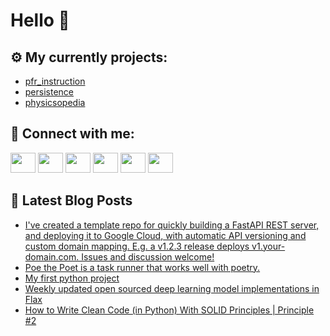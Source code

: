 # Hello 👋

## ⚙️ My currently projects:
- [pfr_instruction](https://github.com/bullbesh/pfr_instruction)
- [persistence](https://github.com/bullbesh/persistence)
- [physicsopedia](https://github.com/bullbesh/physicsopedia)

## 🔎 Connect with me:
[<img height="32" width="40" src="https://cdn.jsdelivr.net/npm/simple-icons@v5/icons/telegram.svg" />](https://t.me/bullbesh)
[<img height="32" width="40" src="https://cdn.jsdelivr.net/npm/simple-icons@v5/icons/vk.svg" />](https://vk.com/bullbesh)
[<img height="32" width="40" src="https://cdn.jsdelivr.net/npm/simple-icons@v5/icons/twitter.svg" />](https://twitter.com/bullbesh1)
[<img height="32" width="40" src="https://cdn.jsdelivr.net/npm/simple-icons@v5/icons/instagram.svg" />](https://www.instagram.com/bullbesh)
[<img height="32" width="40" src="https://cdn.jsdelivr.net/npm/simple-icons@v5/icons/reddit.svg" />](https://www.reddit.com/user/bullbesh)
[<img height="32" width="40" src="https://cdn.jsdelivr.net/npm/simple-icons@v5/icons/youtube.svg" />](https://www.youtube.com/channel/UCtfjRs6uzgq5mfm8S06WTcg)

## 📕 Latest Blog Posts
<!-- BLOG-POST-LIST:START -->
- [I&#39;ve created a template repo for quickly building a FastAPI REST server, and deploying it to Google Cloud, with automatic API versioning and custom domain mapping. E.g. a v1.2.3 release deploys v1.your-domain.com. Issues and discussion welcome!](https://www.reddit.com/r/Python/comments/rz67yi/ive_created_a_template_repo_for_quickly_building/)
- [Poe the Poet is a task runner that works well with poetry.](https://www.reddit.com/r/Python/comments/rz4x83/poe_the_poet_is_a_task_runner_that_works_well/)
- [My first python project](https://www.reddit.com/r/Python/comments/rz4nfj/my_first_python_project/)
- [Weekly updated open sourced deep learning model implementations in Flax](https://www.reddit.com/r/Python/comments/rz3wd7/weekly_updated_open_sourced_deep_learning_model/)
- [How to Write Clean Code &lpar;in Python&rpar; With SOLID Principles | Principle #2](https://www.reddit.com/r/Python/comments/rz0enw/how_to_write_clean_code_in_python_with_solid/)
<!-- BLOG-POST-LIST:END -->
